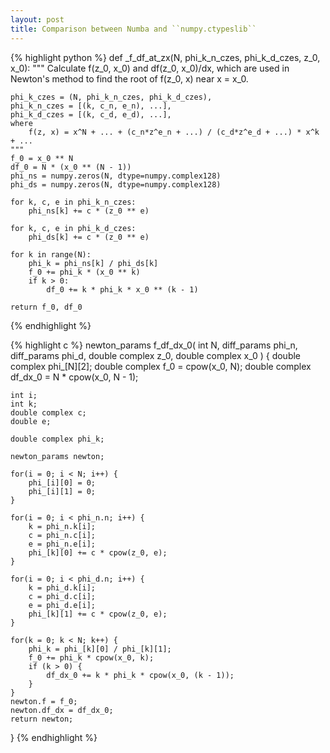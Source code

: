 ```yaml
---
layout: post
title: Comparison between Numba and ``numpy.ctypeslib``
---
```


{% highlight python %}
def _f_df_at_zx(N, phi_k_n_czes, phi_k_d_czes, z_0, x_0):
    """
    Calculate f(z_0, x_0) and df(z_0, x_0)/dx,
    which are used in Newton's method
    to find the root of f(z_0, x) near x = x_0.

    phi_k_czes = (N, phi_k_n_czes, phi_k_d_czes),
    phi_k_n_czes = [(k, c_n, e_n), ...], 
    phi_k_d_czes = [(k, c_d, e_d), ...], 
    where
        f(z, x) = x^N + ... + (c_n*z^e_n + ...) / (c_d*z^e_d + ...) * x^k + ...
    """
    f_0 = x_0 ** N
    df_0 = N * (x_0 ** (N - 1))
    phi_ns = numpy.zeros(N, dtype=numpy.complex128)
    phi_ds = numpy.zeros(N, dtype=numpy.complex128)

    for k, c, e in phi_k_n_czes:
        phi_ns[k] += c * (z_0 ** e)

    for k, c, e in phi_k_d_czes:
        phi_ds[k] += c * (z_0 ** e)

    for k in range(N):
        phi_k = phi_ns[k] / phi_ds[k]
        f_0 += phi_k * (x_0 ** k)
        if k > 0:
            df_0 += k * phi_k * x_0 ** (k - 1)

    return f_0, df_0
{% endhighlight %}

{% highlight c %}
newton_params f_df_dx_0(
    int N,
    diff_params phi_n,
    diff_params phi_d,
    double complex z_0,
    double complex x_0
) {
    double complex phi_[N][2];
    double complex f_0 = cpow(x_0, N);
    double complex df_dx_0 = N * cpow(x_0, N - 1);

    int i;
    int k;
    double complex c;
    double e;

    double complex phi_k;

    newton_params newton;

    for(i = 0; i < N; i++) {
        phi_[i][0] = 0;
        phi_[i][1] = 0;
    }

    for(i = 0; i < phi_n.n; i++) {
        k = phi_n.k[i];
        c = phi_n.c[i];
        e = phi_n.e[i];
        phi_[k][0] += c * cpow(z_0, e);
    }

    for(i = 0; i < phi_d.n; i++) {
        k = phi_d.k[i];
        c = phi_d.c[i];
        e = phi_d.e[i];
        phi_[k][1] += c * cpow(z_0, e);
    }

    for(k = 0; k < N; k++) {
        phi_k = phi_[k][0] / phi_[k][1];
        f_0 += phi_k * cpow(x_0, k);
        if (k > 0) {
            df_dx_0 += k * phi_k * cpow(x_0, (k - 1));
        }
    }
    newton.f = f_0;
    newton.df_dx = df_dx_0;
    return newton;
}
{% endhighlight %}